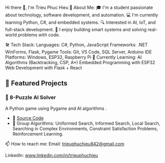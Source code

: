 Hi there 👋, I'm Trieu Phuc Hieu
💼 About Me:
🎓 I'm a student passionate about technology, software development, and automation.
💻 I'm currently learning Python, C#, and embedded systems.
🔍 Interested in AI, IoT, and full-stack development.
🚀 I enjoy building smart systems and solving real-world problems with code.

🛠️ Tech Stack:
Languages: C#, Python, JavaScript
Frameworks: .NET WinForms, Flask, Pygame
Tools: Git, VS Code, SQL Server, Arduino IDE
Platforms: Windows, ESP32, Raspberry Pi
🌱 Currently Learning:
AI Algorithms (Backtracking, CSP, A*)
Embedded Programming with ESP32
Web Development with Flask + React

## 🚀 Featured Projects

### 🧠 8-Puzzle AI Solver
A Python game using Pygame and AI algorithms .
- 🔗 [Source Code](https://github.com/TrieuHieu842/8-puzzle-with-6-group-Algorithms.git)
- 🧩 Group Algorithms: Uniformed Search, Informed Search, Local Search, Searching in Complex Environments, Constraint Satisfaction Problems, Reinforcement Learning.

📫 How to reach me:
Email: trieuphuchieu842@gmail.com

LinkedIn: www.linkedin.com/in/trieuphuchieu
